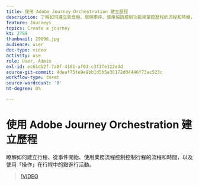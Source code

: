 ```yaml
---
title: 使用 Adobe Journey Orchestration 建立歷程
description: 了解如何建立新歷程、展開事件、使用協調控制功能來掌控歷程的流程和時機，以及如何使用動作來結合歷程中各節點。
feature: Journeys
topics: Create a journey
kt: 2789
thumbnail: 29696.jpg
audience: user
doc-type: video
activity: use
role: User, Admin
exl-id: ec61db2f-7a0f-4161-af03-c3f2fe122e4d
source-git-commit: 4deaf75fe9e9bb1d5b5a38172d04446f73ac523c
workflow-type: tm+mt
source-wordcount: '0'
ht-degree: 0%

---
```



# 使用 Adobe Journey Orchestration 建立歷程

瞭解如何建立行程、從事件開始、使用業務流程控制控制行程的流程和時間，以及使用「操作」在行程中的點進行活動。

>[!VIDEO](https://video.tv.adobe.com/v/29696?quality=12)
